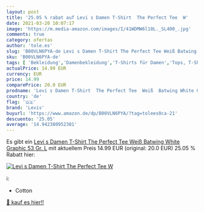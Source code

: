 ```yaml
---
layout: post
title: '25.05 % rabat auf Levi s Damen T-Shirt  The Perfect Tee  W'
date: 2021-03-20 10:07:17
image: 'https://m.media-amazon.com/images/I/41WDMW6l10L._SL400_.jpg'
comments: true
category: ofertas
author: 'tole.es'
slug: 'B00VLN6PYA-de Levi s Damen T-Shirt The Perfect Tee Weiß Batwing White...'
sku: 'B00VLN6PYA-de'
tags: [ 'Bekleidung','Damenbekleidung','T-Shirts für Damen','Tops, T-Shirts & Blusen für Damen','levis', ]
actualPrice: 14.99 EUR
currency: EUR
price: 14.99
comparePrice: 20.0 EUR
prodname: 'Levi s Damen T-Shirt  The Perfect Tee  Weiß  Batwing White Graphic 53   Gr. L'
country: 'de'
flag: '🇩🇪'
brand: 'Levis'
buyurl: 'https://www.amazon.de/dp/B00VLN6PYA/?tag=tolees0ca-21'
descuento: '25.05'
average: '14.942380952381'
---
```


Es gibt ein [Levi s Damen T-Shirt  The Perfect Tee  Weiß  Batwing White Graphic 53   Gr. L](https://www.amazon.de/dp/B00VLN6PYA/?tag=tolees0ca-21) mit aktuellem Preis 14.99 EUR (original: 20.0 EUR) 25.05 % Rabatt hier:

[![Levi s Damen T-Shirt  The Perfect Tee  W](https://m.media-amazon.com/images/I/41WDMW6l10L._SL400_.jpg)](https://www.amazon.de/dp/B00VLN6PYA/?tag=tolees0ca-21)

ℹ️:

- Cotton

[🛒 kauf es hier!!](https://www.amazon.de/dp/B00VLN6PYA/?tag=tolees0ca-21)
